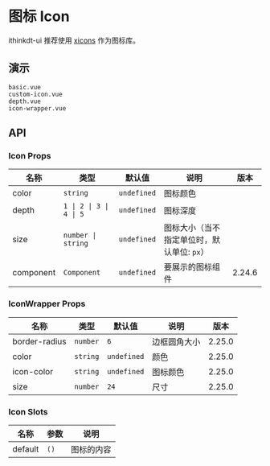 # 图标 Icon

ithinkdt-ui 推荐使用 [xicons](https://xicons.org) 作为图标库。

## 演示

```demo
basic.vue
custom-icon.vue
depth.vue
icon-wrapper.vue
```

## API

### Icon Props

| 名称 | 类型 | 默认值 | 说明 | 版本 |
| --- | --- | --- | --- | --- |
| color | `string` | `undefined` | 图标颜色 |
| depth | `1 \| 2 \| 3 \| 4 \| 5` | `undefined` | 图标深度 |
| size | `number \| string` | `undefined` | 图标大小（当不指定单位时，默认单位: `px`） |
| component | `Component` | `undefined` | 要展示的图标组件 | 2.24.6 |

### IconWrapper Props

| 名称          | 类型     | 默认值      | 说明         | 版本   |
| ------------- | -------- | ----------- | ------------ | ------ |
| border-radius | `number` | `6`         | 边框圆角大小 | 2.25.0 |
| color         | `string` | `undefined` | 颜色         | 2.25.0 |
| icon-color    | `string` | `undefined` | 图标颜色     | 2.25.0 |
| size          | `number` | `24`        | 尺寸         | 2.25.0 |

### Icon Slots

| 名称    | 参数 | 说明       |
| ------- | ---- | ---------- |
| default | `()` | 图标的内容 |
